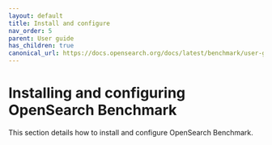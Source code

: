 ```yaml
---
layout: default
title: Install and configure
nav_order: 5
parent: User guide
has_children: true
canonical_url: https://docs.opensearch.org/docs/latest/benchmark/user-guide/install-and-configure/index/
---
```


# Installing and configuring OpenSearch Benchmark 

This section details how to install and configure OpenSearch Benchmark.

